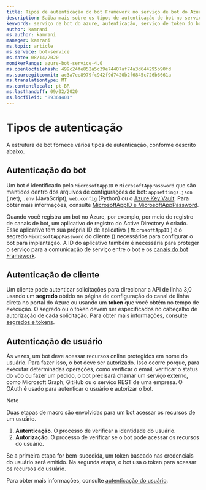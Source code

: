 ```yaml
---
title: Tipos de autenticação do bot Framework no serviço de bot do Azure-serviço bot
description: Saiba mais sobre os tipos de autenticação de bot no serviço de bot do Azure.
keywords: serviço de bot do azure, autenticação, serviço de token do bot framework
author: kamrani
ms.author: kamrani
manager: kamrani
ms.topic: article
ms.service: bot-service
ms.date: 08/14/2020
monikerRange: azure-bot-service-4.0
ms.openlocfilehash: 499c24fe852a5c39e74407af74a3d644295b90fd
ms.sourcegitcommit: ac3a7ee8979fc942f9d7420b2f6845c726b6661a
ms.translationtype: MT
ms.contentlocale: pt-BR
ms.lasthandoff: 09/02/2020
ms.locfileid: "89364401"
---
```

# <a name="authentication-types"></a>Tipos de autenticação

A estrutura de bot fornece vários tipos de autenticação, conforme descrito abaixo.

## <a name="bot-authentication"></a>Autenticação do bot

Um bot é identificado pelo `MicrosoftAppID` e `MicrosoftAppPassword` que são mantidos dentro dos arquivos de configurações do bot: `appsettings.json` (.net), `.env` (JavaScript), `web.config` (Python) ou o [Azure Key Vault](https://docs.microsoft.com/azure/key-vault/general/overview). Para obter mais informações, consulte [MicrosoftAppID e MicrosoftAppPassword](~/bot-service-manage-overview.md#microsoftappid-and-microsoftapppassword).

Quando você registra um bot no Azure, por exemplo, por meio do registro de canais de bot, um aplicativo de registro do Active Directory é criado. Esse aplicativo tem sua própria ID de aplicativo ( `MicrosoftAppID` ) e o segredo `MicrosoftAppPassword` do cliente () necessários para configurar o bot para implantação. A ID do aplicativo também é necessária para proteger o serviço para a comunicação de serviço entre o bot e os [canais do bot Framework](~/bot-service-manage-channels.md).

## <a name="client-authentication"></a>Autenticação de cliente

Um cliente pode autenticar solicitações para direcionar a API de linha 3,0 usando um **segredo** obtido na página de configuração do canal de linha direta no portal do Azure ou usando um **token** que você obtém no tempo de execução. O segredo ou o token devem ser especificados no cabeçalho de autorização de cada solicitação. Para obter mais informações, consulte [segredos e tokens](~/rest-api/bot-framework-rest-direct-line-3-0-authentication.md#secrets-and-tokens).

## <a name="user-authentication"></a>Autenticação de usuário

Às vezes, um bot deve acessar recursos online protegidos em nome do usuário. Para fazer isso, o bot deve ser autorizado. Isso ocorre porque, para executar determinadas operações, como verificar o email, verificar o status do vôo ou fazer um pedido, o bot precisará chamar um serviço externo, como Microsoft Graph, GitHub ou o serviço REST de uma empresa. O OAuth é usado para autenticar o usuário e autorizar o bot.

> [!NOTE]
> Duas etapas de macro são envolvidas para um bot acessar os recursos de um usuário.
>
> 1. **Autenticação**. O processo de verificar a identidade do usuário.
> 1. **Autorização**. O processo de verificar se o bot pode acessar os recursos do usuário.
>
> Se a primeira etapa for bem-sucedida, um token baseado nas credenciais do usuário será emitido. Na segunda etapa, o bot usa o token para acessar os recursos do usuário.

Para obter mais informações, consulte [autenticação do usuário](bot-builder-concept-authentication.md).